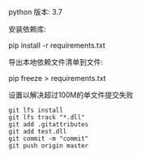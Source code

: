 python 版本: 3.7

安装依赖库:

pip install -r requirements.txt



导出本地依赖文件清单到文件:

pip freeze > requirements.txt



设置以解决超过100M的单文件提交失败

```
git lfs install
git lfs track "*.dll"
git add .gitattributes
git add test.dll
git commit -m "commit"
git push origin master
```

